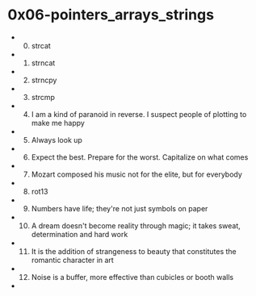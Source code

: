 # 0x06-pointers_arrays_strings
- 0. strcat
- 1. strncat
- 2. strncpy
- 3. strcmp
- 4. I am a kind of paranoid in reverse. I suspect people of plotting to make me happy
- 5. Always look up
- 6. Expect the best. Prepare for the worst. Capitalize on what comes
- 7. Mozart composed his music not for the elite, but for everybody
- 8. rot13
- 9. Numbers have life; they're not just symbols on paper
- 10. A dream doesn't become reality through magic; it takes sweat, determination and hard work
- 11. It is the addition of strangeness to beauty that constitutes the romantic character in art
- 12. Noise is a buffer, more effective than cubicles or booth walls
- 
